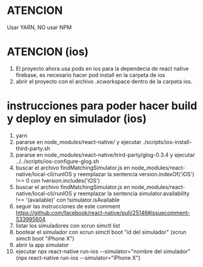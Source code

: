# ATENCION
Usar YARN, NO usar NPM  

# ATENCION (ios)
1. El proyecto ahora usa pods en ios para la dependecia de react native firebase, es necesario hacer pod install en la carpeta de ios
2. abrir el proyecto con el archivo .xcworkspace dentro de la carpeta ios.

# instrucciones para poder hacer build y deploy en simulador (ios)
1. yarn
2. pararse en node_modules/react-native/ y ejecutar ./scripts/ios-install-third-party.sh
3. pararse en node_modules/react-native/trird-party/glog-0.3.4 y ejecutar ../../scripts/ios-configure-glog.sh
4. buscar el archivo findMatchingSimulator.js en node_modules/react-native/local-cli/runIOS y reemplazar la sentencia version.indexOf('iOS') !== 0 con !version.includes('iOS')
5. buscar el archivo findMatchingSimulator.js en node_modules/react-native/local-cli/runIOS y reemplazar la sentencia simulator.availability !== '(available)' con !simulator.isAvailable 
6. seguir las instrucciones de este comment https://github.com/facebook/react-native/pull/25146#issuecomment-533995604
7. listar los simuladores con xcrun simctl list
8. bootear el simulador con xcrun simctl boot "id del simulador" (xcrun simctl boot "iPhone X")
9. abrir la app simulator
10. ejecutar npx react-native run-ios --simulator="nombre del simulador" (npx react-native run-ios --simulator="iPhone X")